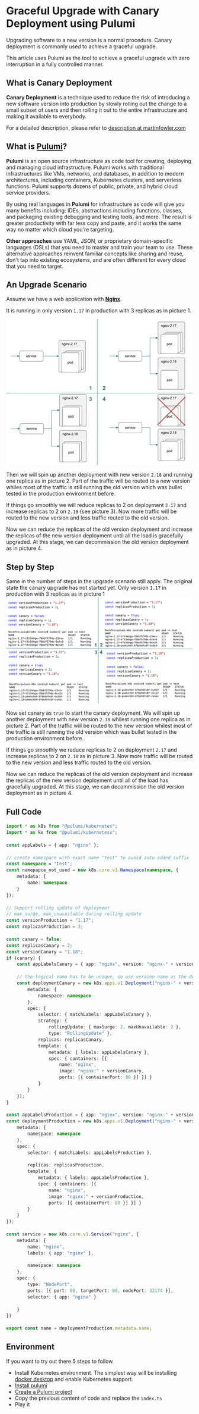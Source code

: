 # Graceful Upgrade with Canary Deployment using Pulumi

Upgrading software to a new version is a normal procedure. 
Canary deployment is commonly used to achieve a graceful upgrade. 

This article uses Pulumi as the tool to achieve a graceful upgrade with zero interruption in a fully controlled manner. 

## What is Canary Deployment

**Canary Deployment** is a technique used to reduce the risk of introducing a new software version into production by slowly rolling out the change to a small subset of users and then rolling it out to the entire infrastructure and making it available to everybody.

For a detailed description, please refer to [description at martinfowler.com](https://martinfowler.com/bliki/CanaryRelease.html)

## What is [Pulumi](https://www.pulumi.com/)?

**Pulumi** is an open source infrastructure as code tool for creating, deploying and managing cloud infrastructure. Pulumi works with traditional infrastructures like VMs, networks, and databases, in addition to modern architectures, including containers, Kubernetes clusters, and serverless functions. Pulumi supports dozens of public, private, and hybrid cloud service providers.

By using real languages in **Pulumi** for infrastructure as code will give you many benefits including: IDEs, abstractions including functions, classes, and packaging existing debugging and testing tools, and more. The result is greater productivity with far less copy and paste, and it works the same way no matter which cloud you're targeting.


**Other approaches** use YAML, JSON, or proprietary domain-specific languages (DSLs) that you need to master and train your team to use. These alternative approaches reinvent familiar concepts like sharing and reuse, don't tap into existing ecosystems, and are often different for every cloud that you need to target.

## An Upgrade Scenario

Assume we have a web application with **[Nginx](https://www.nginx.com/)**. 

It is running in only version `1.17` in production with 3 replicas as in picture 1. 

![](../images/rolling-upgrade-canary-deployment.png)

Then we will spin up another deployment with new version `2.18` and running one replica as in picture 2. Part of the traffic will be routed to a new version whiles most of the traffic is still running the old version which was bullet tested in the production environment before.

If things go smoothly we will reduce replicas to 2 on deployment `2.17` and increase replicas to 2 on `2.18` (see picture 3). Now more traffic will be routed to the new version and less traffic routed to the old version.

Now we can reduce the replicas of the old version deployment and increase the replicas of the new version deployment until all the load is gracefully upgraded. At this stage, we can decommission the old version deployment as in picture 4.

## Step by Step

Same in the number of steps in the upgrade scenario still apply. The original state the canary upgrade has not started yet. Only version `1.17` in production with 3 replicas as in picture 1
![](../images/rolling-upgrade-canary-deployment-code.png)

Now set canary as `true` to start the canary deployment. We will spin up another deployment with new version `2.18` whilest running one replica as in picture 2. Part of the traffic will be routed to the new version whilest most of the traffic is still running the old version which was bullet tested in the production environment before.

If things go smoothly we reduce replicas to 2 on deployment `2.17` and increase replicas to 2 on `2.18` as in picture 3. Now more traffic will be routed to the new version and less traffic routed to the old version.

Now we can reduce the replicas of the old version deployment and increase the replicas of the new version deployment until all of the load has gracefully upgraded. At this stage, we can decommission the old version deployment as in picture 4.

## Full Code

```typescript
import * as k8s from "@pulumi/kubernetes";
import * as kx from "@pulumi/kubernetesx";

const appLabels = { app: "nginx" };

// create namespace with exact name "test" to avoid auto added suffix
const namespace = "test";
const namepapce_not_used = new k8s.core.v1.Namespace(namespace, {
    metadata: {
        name: namespace
    }
});

// Support rolling update of deployment
// max_surge, max_unavailable during rolling update
const versionProduction = "1.17";
const replicasProduction = 3;

const canary = false;
const replicasCanary = 2;
const versionCanary = "1.18";
if (canary) {
    const appLabelsCanary = { app: "nginx", version: "nginx-" + versionCanary };

    // the logical name has to be unique, so use version name as the deployment name
    const deploymentCanary = new k8s.apps.v1.Deployment("nginx-" + versionCanary, {
        metadata: {
            namespace: namespace
        },
        spec: {
            selector: { matchLabels: appLabelsCanary },
            strategy: { 
                rollingUpdate: { maxSurge: 2, maxUnavailable: 2 }, 
                type: "RollingUpdate" },
            replicas: replicasCanary,
            template: {
                metadata: { labels: appLabelsCanary },
                spec: { containers: [{ 
                    name: "nginx", 
                    image: "nginx:" + versionCanary, 
                    ports: [{ containerPort: 80 }] }] }
            }
        }
    });
}

const appLabelsProduction = { app: "nginx", version: "nginx-" + versionProduction };
const deploymentProduction = new k8s.apps.v1.Deployment("nginx-" + versionProduction, {
    metadata: {
        namespace: namespace
    },
    spec: {
        selector: { matchLabels: appLabelsProduction },

        replicas: replicasProduction,
        template: {
            metadata: { labels: appLabelsProduction },
            spec: { containers: [{ 
                name: "nginx", 
                image: "nginx:" + versionProduction, 
                ports: [{ containerPort: 80 }] }] }
        }
    }
});

const service = new k8s.core.v1.Service("nginx", {
    metadata: {
        name: "nginx",
        labels: { app: "nginx" },

        namespace: namespace
    },
    spec: {
        type: "NodePort",
        ports: [{ port: 80, targetPort: 80, nodePort: 32174 }],
        selector: { app: "nginx" }

    }
})

export const name = deploymentProduction.metadata.name;
```

## Environment

If you want to try out there 5 steps to follow. 

* Install Kubernetes environment. The simplest way will be installing [docker desktop](https://www.docker.com/products/docker-desktop) and enable Kubernetes support. 
* [Install pulumi](https://www.pulumi.com/docs/get-started/kubernetes/install-pulumi/)
* [Create a Pulumi project ](https://www.pulumi.com/docs/get-started/kubernetes/create-project/)
* Copy the previous content of code and replace the `index.ts`
* Play it